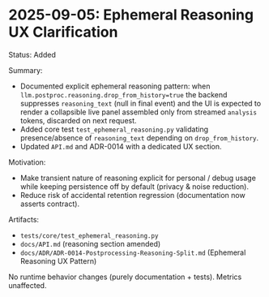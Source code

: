 # 2025-09-05: Ephemeral Reasoning UX Clarification

Status: Added

Summary:

- Documented explicit ephemeral reasoning pattern: when `llm.postproc.reasoning.drop_from_history=true` the backend suppresses `reasoning_text` (null in final event) and the UI is expected to render a collapsible live panel assembled only from streamed `analysis` tokens, discarded on next request.
- Added core test `test_ephemeral_reasoning.py` validating presence/absence of `reasoning_text` depending on `drop_from_history`.
- Updated `API.md` and ADR-0014 with a dedicated UX section.

Motivation:

- Make transient nature of reasoning explicit for personal / debug usage while keeping persistence off by default (privacy & noise reduction).
- Reduce risk of accidental retention regression (documentation now asserts contract).

Artifacts:

- `tests/core/test_ephemeral_reasoning.py`
- `docs/API.md` (reasoning section amended)
- `docs/ADR/ADR-0014-Postprocessing-Reasoning-Split.md` (Ephemeral Reasoning UX Pattern)

No runtime behavior changes (purely documentation + tests). Metrics unaffected.
